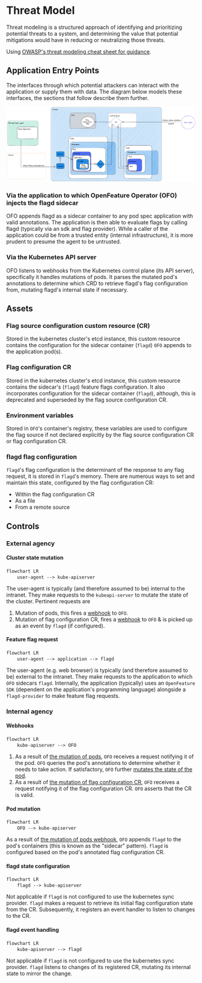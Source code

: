 # Threat Model

Threat modeling is a structured approach of identifying and prioritizing potential threats to a system, and determining the value that potential mitigations would have in reducing or neutralizing those threats.

Using [OWASP's threat modeling cheat sheet for guidance](https://cheatsheetseries.owasp.org/cheatsheets/Threat_Modeling_Cheat_Sheet.html).

## Application Entry Points

The interfaces through which potential attackers can interact with the application or supply them with data.
The diagram below models these interfaces, the sections that follow describe them further.

<img src="../images/ofo_threat_model.png" alt="Diagram of OFO threat model">

### Via the application to which OpenFeature Operator (OFO) injects the flagd sidecar

OFO appends flagd as a sidecar container to any pod spec application with valid annotations. The application is then able to evaluate flags by calling flagd (typically via an sdk and flag provider). While a caller of the application could be from a trusted entity (internal infrastructure), it is more prudent to presume the agent to be untrusted.

### Via the Kubernetes API server

OFO listens to webhooks from the Kubernetes control plane (its API server), specifically it handles mutations of pods.
It parses the mutated pod's annotations to determine which CRD to retrieve flagd's flag configuration from, mutating flagd's internal state if necessary.

## Assets

### Flag source configuration custom resource (CR)

Stored in the kubernetes cluster's etcd instance, this custom resource contains the configuration for the sidecar container (`flagd`) `OFO` appends to the application pod(s).

### Flag configuration CR

Stored in the kubernetes cluster's etcd instance, this custom resource contains the sidecar's (`flagd`) feature flags configuration. It also incorporates configuration for the sidecar container (`flagd`), although, this is deprecated and superseded by the flag source configuration CR.

### Environment variables

Stored in `OFO`'s container's registry, these variables are used to configure the flag source if not declared explicitly by the flag source configuration CR or flag configuration CR.

### flagd flag configuration

`flagd`'s flag configuration is the determinant of the response to any flag request, it is stored in `flagd`'s memory.
There are numerous ways to set and maintain this state, configured by the flag configuration CR:
- Within the flag configuration CR 
- As a file
- From a remote source

## Controls

### External agency

#### Cluster state mutation

```mermaid
flowchart LR
    user-agent --> kube-apiserver
```

The user-agent is typically (and therefore assumed to be) internal to the intranet. They make requests to the `kubeapi-server` to mutate the state of the cluster.
Pertinent requests are
1. Mutation of pods, this fires a [webhook](#webhooks) to `OFO`.
2. Mutation of flag configuration CR, fires a [webhook](#webhooks) to `OFO` & is picked up as an event by `flagd` (if configured).

#### Feature flag request

```mermaid
flowchart LR
    user-agent --> application --> flagd
```

The user-agent (e.g. web browser) is typically (and therefore assumed to be) external to the intranet. They make requests to the application to which `OFO` sidecars `flagd`. Internally, the application (typically) uses an `OpenFeature SDK` (dependent on the application's programming language) alongside a `flagd-provider` to make feature flag requests.

### Internal agency

#### Webhooks

```mermaid
flowchart LR
    kube-apiserver --> OFO
```

1. As a result of [the mutation of pods](#cluster-state-mutation), `OFO` receives a request notifying it of the pod. `OFO` queries the pod's annotations to determine whether it needs to take action. If satisfactory, `OFO` further [mutates the state of the pod](#pod-mutation).
2. As a result of [the mutation of flag configuration CR](#cluster-state-mutation), `OFO` receives a request notifying it of the flag configuration CR. `OFO` asserts that the CR is valid.

#### Pod mutation

```mermaid
flowchart LR
    OFO --> kube-apiserver
```

As a result of [the mutation of pods webhook](#webhooks), `OFO` appends `flagd` to the pod's containers (this is known as the "sidecar" pattern). `flagd` is configured based on the pod's annotated flag configuration CR.

#### flagd state configuration

```mermaid
flowchart LR
    flagd --> kube-apiserver
```

Not applicable if `flagd` is not configured to use the kubernetes sync provider.
`flagd` makes a request to retrieve its initial flag configuration state from the CR. Subsequently, it registers an event handler to listen to changes to the CR.

#### flagd event handling

```mermaid
flowchart LR
    kube-apiserver --> flagd
```

Not applicable if `flagd` is not configured to use the kubernetes sync provider.
`flagd` listens to changes of its registered CR, mutating its internal state to mirror the change.

